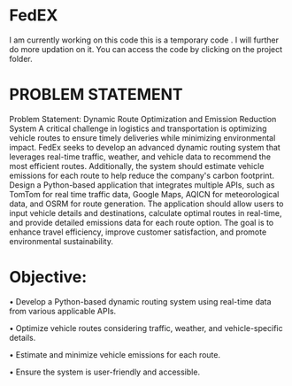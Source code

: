 # FedEX

I am currently working on this code this is a temporary code . I will further do more updation on it.
You can access the code by clicking on the project folder.

# PROBLEM STATEMENT
Problem Statement: Dynamic Route Optimization and Emission Reduction 
System 
A critical challenge in logistics and transportation is optimizing vehicle routes to ensure timely 
deliveries while minimizing environmental impact. FedEx seeks to develop an advanced 
dynamic routing system that leverages real-time traffic, weather, and vehicle data to 
recommend the most efficient routes. Additionally, the system should estimate vehicle 
emissions for each route to help reduce the company's carbon footprint. 
Design a Python-based application that integrates multiple APIs, such as TomTom for real
time traffic data, Google Maps, AQICN for meteorological data, and OSRM for route 
generation. The application should allow users to input vehicle details and destinations, 
calculate optimal routes in real-time, and provide detailed emissions data for each route option. 
The goal is to enhance travel efficiency, improve customer satisfaction, and promote 
environmental sustainability. 
# Objective: 
• Develop a Python-based dynamic routing system using real-time data from various 
applicable APIs. 

• Optimize vehicle routes considering traffic, weather, and vehicle-specific details. 

• Estimate and minimize vehicle emissions for each route. 

• Ensure the system is user-friendly and accessible.
